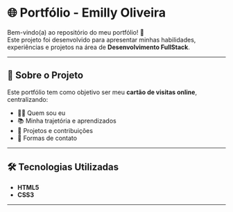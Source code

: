 
# 🌐 Portfólio - Emilly Oliveira

Bem-vindo(a) ao repositório do meu portfólio! 🚀  
Este projeto foi desenvolvido para apresentar minhas habilidades, experiências e projetos na área de **Desenvolvimento FullStack**.

---

## 📌 Sobre o Projeto
Este portfólio tem como objetivo ser meu **cartão de visitas online**, centralizando:
- 🧑‍💻 Quem sou eu  
- 📚 Minha trajetória e aprendizados  
- 💼 Projetos e contribuições  
- 📩 Formas de contato  

---

## 🛠️ Tecnologias Utilizadas
- **HTML5**  
- **CSS3**  

---
